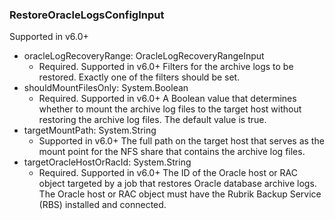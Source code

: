 ### RestoreOracleLogsConfigInput
Supported in v6.0+

- oracleLogRecoveryRange: OracleLogRecoveryRangeInput
  - Required. Supported in v6.0+
Filters for the archive logs to be restored. Exactly one of the filters should be set.
- shouldMountFilesOnly: System.Boolean
  - Required. Supported in v6.0+
A Boolean value that determines whether to mount the archive log files to the target host without restoring the archive log files. The default value is true.
- targetMountPath: System.String
  - Supported in v6.0+
The full path on the target host that serves as the mount point for the NFS share that contains the archive log files.
- targetOracleHostOrRacId: System.String
  - Required. Supported in v6.0+
The ID of the Oracle host or RAC object targeted by a job that restores Oracle database archive logs. The Oracle host or RAC object must have the Rubrik Backup Service (RBS) installed and connected.
